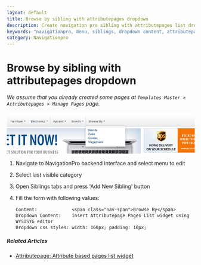 ```yaml
---
layout: default
title: Browse by sibling with attributepages dropdown
description: Create navigation pro sibling with attributepages list dropdown
keywords: "navigationpro, menu, siblings, dropdown content, attributepages"
category: Navigationpro
---
```


# Browse by sibling with attributepages dropdown

*We assume that you already created some pages at
`Templates Master > Attributepages > Manage Pages` page.*

![Attribute based pages dropdown](/images/navigationpro/siblings/browse_by_attributepages_dropdown.png)

1.  Navigate to NavigationPro backend interface and select menu to edit
2.  Select last visible category
3.  Open Siblings tabs and press 'Add New Sibling' button
4.  Fill the form with following values:

    ```
    Content:             <span class="nav-span">Browse By</span>
    Dropdown Content:    Insert Attributepage Pages List widget using WYSISYG editor
    Dropdown css styles: width: 160px; padding: 10px;
    ```

##### Related Articles

- [Attributepage: Attribute based pages list widget](/m1/extensions/attributepages/widgets-and-blocks/attribute-based-pages-widget/)
